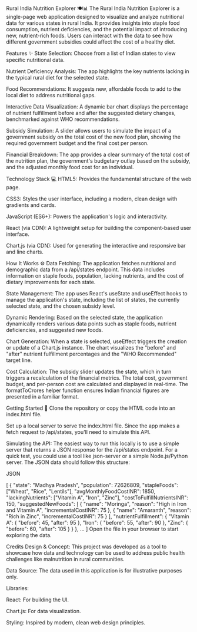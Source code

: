 Rural India Nutrition Explorer 🍽️📊
The Rural India Nutrition Explorer is a single-page web application designed to visualize and analyze nutritional data for various states in rural India. It provides insights into staple food consumption, nutrient deficiencies, and the potential impact of introducing new, nutrient-rich foods. Users can interact with the data to see how different government subsidies could affect the cost of a healthy diet.

Features ✨
State Selection: Choose from a list of Indian states to view specific nutritional data.

Nutrient Deficiency Analysis: The app highlights the key nutrients lacking in the typical rural diet for the selected state.

Food Recommendations: It suggests new, affordable foods to add to the local diet to address nutritional gaps.

Interactive Data Visualization: A dynamic bar chart displays the percentage of nutrient fulfillment before and after the suggested dietary changes, benchmarked against WHO recommendations.

Subsidy Simulation: A slider allows users to simulate the impact of a government subsidy on the total cost of the new food plan, showing the required government budget and the final cost per person.

Financial Breakdown: The app provides a clear summary of the total cost of the nutrition plan, the government's budgetary outlay based on the subsidy, and the adjusted monthly food cost for an individual.

Technology Stack 💻
HTML5: Provides the fundamental structure of the web page.

CSS3: Styles the user interface, including a modern, clean design with gradients and cards.

JavaScript (ES6+): Powers the application's logic and interactivity.

React (via CDN): A lightweight setup for building the component-based user interface.

Chart.js (via CDN): Used for generating the interactive and responsive bar and line charts.

How It Works ⚙️
Data Fetching: The application fetches nutritional and demographic data from a /api/states endpoint. This data includes information on staple foods, population, lacking nutrients, and the cost of dietary improvements for each state.

State Management: The app uses React's useState and useEffect hooks to manage the application's state, including the list of states, the currently selected state, and the chosen subsidy level.

Dynamic Rendering: Based on the selected state, the application dynamically renders various data points such as staple foods, nutrient deficiencies, and suggested new foods.

Chart Generation: When a state is selected, useEffect triggers the creation or update of a Chart.js instance. The chart visualizes the "before" and "after" nutrient fulfillment percentages and the "WHO Recommended" target line.

Cost Calculation: The subsidy slider updates the state, which in turn triggers a recalculation of the financial metrics. The total cost, government budget, and per-person cost are calculated and displayed in real-time. The formatToCrores helper function ensures Indian financial figures are presented in a familiar format.

Getting Started 🚀
Clone the repository or copy the HTML code into an index.html file.

Set up a local server to serve the index.html file. Since the app makes a fetch request to /api/states, you'll need to simulate this API.

Simulating the API: The easiest way to run this locally is to use a simple server that returns a JSON response for the /api/states endpoint. For a quick test, you could use a tool like json-server or a simple Node.js/Python server. The JSON data should follow this structure:

JSON

[
  {
    "state": "Madhya Pradesh",
    "population": 72626809,
    "stapleFoods": ["Wheat", "Rice", "Lentils"],
    "avgMonthlyFoodCostINR": 1850,
    "lackingNutrients": ["Vitamin A", "Iron", "Zinc"],
    "costToFulfillNutrientsINR": 150,
    "suggestedNewFoods": [
      { "name": "Moringa", "reason": "High in Iron and Vitamin A", "incrementalCostINR": 75 },
      { "name": "Amaranth", "reason": "Rich in Zinc", "incrementalCostINR": 75 }
    ],
    "nutrientFulfillment": {
      "Vitamin A": { "before": 45, "after": 95 },
      "Iron": { "before": 55, "after": 90 },
      "Zinc": { "before": 60, "after": 105 }
    }
  },
  ...
]
Open the file in your browser to start exploring the data.

Credits 
Design & Concept: This project was developed as a tool to showcase how data and technology can be used to address public health challenges like malnutrition in rural communities.

Data Source: The data used in this application is for illustrative purposes only.

Libraries:

React: For building the UI.

Chart.js: For data visualization.

Styling: Inspired by modern, clean web design principles.

